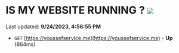 # IS MY WEBSITE RUNNING ? [![](https://img.shields.io/static/v1?label=Sponsor&message=%E2%9D%A4&logo=GitHub&color=%23fe8e86)](https://github.com/sponsors/<username>)

Last updated: **9/24/2023, 4:56:55 PM**

- `GET` [https://youssefservice.me](https://youssefservice.me) - **Up** (864ms)
